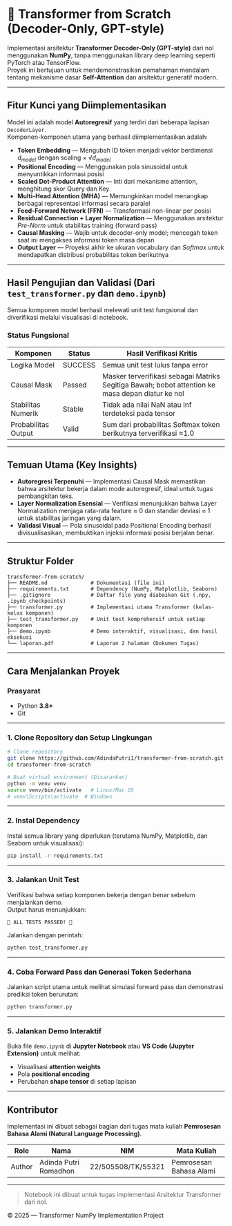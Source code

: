 # 🧠 Transformer from Scratch (Decoder-Only, GPT-style)

Implementasi arsitektur **Transformer Decoder-Only (GPT-style)** dari nol menggunakan **NumPy**, tanpa menggunakan library deep learning seperti PyTorch atau TensorFlow.  
Proyek ini bertujuan untuk mendemonstrasikan pemahaman mendalam tentang mekanisme dasar **Self-Attention** dan arsitektur generatif modern.

---

## Fitur Kunci yang Diimplementasikan

Model ini adalah model **Autoregresif** yang terdiri dari beberapa lapisan `DecoderLayer`.  
Komponen-komponen utama yang berhasil diimplementasikan adalah:

- **Token Embedding** — Mengubah ID token menjadi vektor berdimensi *d<sub>model</sub>* dengan scaling × √*d<sub>model</sub>*  
- **Positional Encoding** — Menggunakan pola sinusoidal untuk menyuntikkan informasi posisi  
- **Scaled Dot-Product Attention** — Inti dari mekanisme attention, menghitung skor Query dan Key  
- **Multi-Head Attention (MHA)** — Memungkinkan model menangkap berbagai representasi informasi secara paralel  
- **Feed-Forward Network (FFN)** — Transformasi non-linear per posisi  
- **Residual Connection + Layer Normalization** — Menggunakan arsitektur *Pre-Norm* untuk stabilitas training (forward pass)  
- **Causal Masking** — Wajib untuk decoder-only model; mencegah token saat ini mengakses informasi token masa depan  
- **Output Layer** — Proyeksi akhir ke ukuran vocabulary dan *Softmax* untuk mendapatkan distribusi probabilitas token berikutnya

---

## Hasil Pengujian dan Validasi (Dari `test_transformer.py` dan `demo.ipynb`)

Semua komponen model berhasil melewati unit test fungsional dan diverifikasi melalui visualisasi di notebook.

### Status Fungsional

| Komponen | Status | Hasil Verifikasi Kritis |
|-----------|--------|--------------------------|
| Logika Model | SUCCESS | Semua unit test lulus tanpa error |
| Causal Mask | Passed | Masker terverifikasi sebagai Matriks Segitiga Bawah; bobot attention ke masa depan diatur ke nol |
| Stabilitas Numerik | Stable | Tidak ada nilai NaN atau Inf terdeteksi pada tensor |
| Probabilitas Output | Valid | Sum dari probabilitas Softmax token berikutnya terverifikasi ≈1.0 |

---

## Temuan Utama (Key Insights)

- **Autoregresi Terpenuhi** — Implementasi Causal Mask memastikan bahwa arsitektur bekerja dalam mode autoregresif, ideal untuk tugas pembangkitan teks.  
- **Layer Normalization Esensial** — Verifikasi menunjukkan bahwa Layer Normalization menjaga rata-rata feature ≈ 0 dan standar deviasi ≈ 1 untuk stabilitas jaringan yang dalam.  
- **Validasi Visual** — Pola sinusoidal pada Positional Encoding berhasil divisualisasikan, membuktikan injeksi informasi posisi berjalan benar.

---

## Struktur Folder

```
transformer-from-scratch/
├── README.md              # Dokumentasi (file ini)
├── requirements.txt       # Dependency (NumPy, Matplotlib, Seaborn)
├── .gitignore             # Daftar file yang diabaikan Git (.npy, .ipynb_checkpoints)
├── transformer.py         # Implementasi utama Transformer (kelas-kelas komponen)
├── test_transformer.py    # Unit test komprehensif untuk setiap komponen
├── demo.ipynb             # Demo interaktif, visualisasi, dan hasil eksekusi
└── laporan.pdf            # Laporan 2 halaman (Dokumen Tugas)
```

---

## Cara Menjalankan Proyek

### Prasyarat
- Python **3.8+**
- Git

---

### 1️. Clone Repository dan Setup Lingkungan

```bash
# Clone repository
git clone https://github.com/AdindaPutri1/transformer-from-scratch.git
cd transformer-from-scratch

# Buat virtual environment (Disarankan)
python -m venv venv
source venv/bin/activate   # Linux/Mac OS
# venv\Scripts\activate  # Windows
```

---

### 2️. Instal Dependency

Instal semua library yang diperlukan (terutama NumPy, Matplotlib, dan Seaborn untuk visualisasi):

```bash
pip install -r requirements.txt
```

---

### 3️. Jalankan Unit Test

Verifikasi bahwa setiap komponen bekerja dengan benar sebelum menjalankan demo.  
Output harus menunjukkan:

```
🎉 ALL TESTS PASSED! 🎉
```

Jalankan dengan perintah:

```bash
python test_transformer.py
```

---

### 4️. Coba Forward Pass dan Generasi Token Sederhana

Jalankan script utama untuk melihat simulasi forward pass dan demonstrasi prediksi token berurutan:

```bash
python transformer.py
```

---

### 5️. Jalankan Demo Interaktif

Buka file `demo.ipynb` di **Jupyter Notebook** atau **VS Code (Jupyter Extension)** untuk melihat:

- Visualisasi **attention weights**
- Pola **positional encoding**
- Perubahan **shape tensor** di setiap lapisan

---

## Kontributor

Implementasi ini dibuat sebagai bagian dari tugas mata kuliah **Pemrosesan Bahasa Alami (Natural Language Processing)**.

| Role | Nama | NIM | Mata Kuliah |
|------|------|-----|--------------|
| Author | Adinda Putri Romadhon | 22/505508/TK/55321 | Pemrosesan Bahasa Alami |

---

> Notebook ini dibuat untuk tugas implementasi Arsitektur Transformer dari nol.

© 2025 — Transformer NumPy Implementation Project
